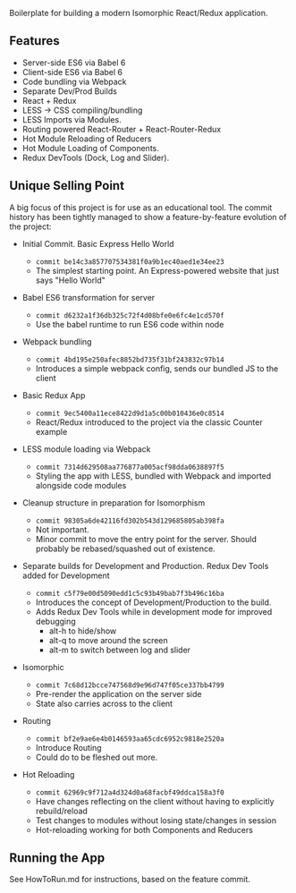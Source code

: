 
Boilerplate for building a modern Isomorphic React/Redux application.

## Features
* Server-side ES6 via Babel 6
* Client-side ES6 via Babel 6
* Code bundling via Webpack
* Separate Dev/Prod Builds
* React + Redux
* LESS -> CSS compiling/bundling
* LESS Imports via Modules.
* Routing powered React-Router + React-Router-Redux
* Hot Module Reloading of Reducers 
* Hot Module Loading of Components.
* Redux DevTools (Dock, Log and Slider).

## Unique Selling Point
A big focus of this project is for use as an educational tool. The commit history has been tightly managed to show a feature-by-feature evolution of the project:

* Initial Commit. Basic Express Hello World

	* `commit be14c3a857707534381f0a9b1ec40aed1e34ee23`
	* The simplest starting point. An Express-powered website that just says "Hello World"

* Babel ES6 transformation for server

	* `commit d6232a1f36db325c72f4d08bfe0e6fc4e1cd570f`
	* Use the babel runtime to run ES6 code within node

* Webpack bundling

	* `commit 4bd195e250afec8852bd735f31bf243832c97b14`
	* Introduces a simple webpack config, sends our bundled JS to the client

* Basic Redux App

	* `commit 9ec5400a11ece8422d9d1a5c00b010436e0c8514`
	* React/Redux introduced to the project via the classic Counter example

* LESS module loading via Webpack

	* `commit 7314d629508aa776877a005acf98dda0638897f5`
	* Styling the app with LESS, bundled with Webpack and imported alongside code modules

* Cleanup structure in preparation for Isomorphism

	* `commit 98305a6de42116fd302b543d129685805ab398fa`
	* Not important.
	* Minor commit to move the entry point for the server. Should probably be rebased/squashed out of existence.

* Separate builds for Development and Production. Redux Dev Tools added for Development

	* `commit c5f79e00d5090edd1c5c93b49bab7f3b496c16ba`
	* Introduces the concept of Development/Production to the build.
	* Adds Redux Dev Tools while in development mode for improved debugging
		* alt-h to hide/show
		* alt-q to move around the screen
		* alt-m to switch between log and slider

* Isomorphic

	* `commit 7c68d12bcce747568d9e96d747f05ce337bb4799`
	* Pre-render the application on the server side
	* State also carries across to the client

* Routing

	* `commit bf2e9ae6e4b0146593aa65cdc6952c9818e2520a`
	* Introduce Routing
	* Could do to be fleshed out more.

* Hot Reloading

	* `commit 62969c9f712a4d324d0a68facbf49ddca158a3f0`
	* Have changes reflecting on the client without having to explicitly rebuild/reload
	* Test changes to modules without losing state/changes in session
	* Hot-reloading working for both Components and Reducers

## Running the App

See HowToRun.md for instructions, based on the feature commit.

